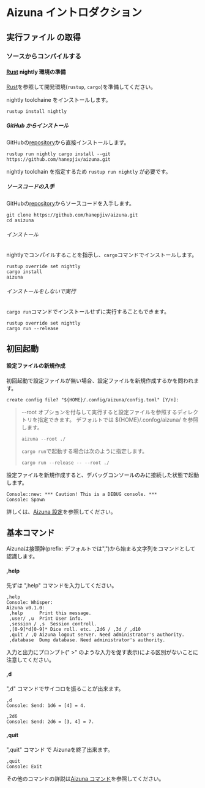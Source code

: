 # Aizuna イントロダクション

## 実行ファイル の取得

### ソースからコンパイルする

#### [Rust][Rust] nightly 環境の準備
[Rust][Rust]を参照して開発環境(`rustup`, `cargo`)を準備してください。

nightly toolchaine をインストールします。

```shell
rustup install nightly
```

##### GitHub からインストール
GitHubの[repository][repository]から直接インストールします。

```shell
rustup run nightly cargo install --git https://github.com/hanepjiv/aizuna.git
```

nightly toolchain を指定するため `rustup run nightly` が必要です。

##### ソースコードの入手
GitHubの[repository][repository]からソースコードを入手します。

```shell
git clone https://github.com/hanepjiv/aizuna.git
cd asizuna
```

###### インストール
nightlyでコンパイルすることを指示し、`cargo`コマンドでインストールします。

```shell
rustup override set nightly
cargo install
aizuna
```

###### インストールをしないで実行
`cargo run`コマンドでインストールせずに実行することもできます。

```shell
rustup override set nightly
cargo run --release
```

## 初回起動

#### 設定ファイルの新規作成
初回起動で設定ファイルが無い場合、設定ファイルを新規作成するかを問われます。

```
create config file? "${HOME}/.config/aizuna/config.toml" [Y/n]:
```

> --root オプションを付与して実行すると設定ファイルを参照するディレクトリを指定できます。
> デフォルトでは ${HOME}/.confog/aizuna/ を参照します。
> ```shell
> aizuna --root ./
> ```
>
> `cargo run`で起動する場合は次のように指定します。
> ```shell
> cargo run --release -- --root ./
> ```

設定ファイルを新規作成すると、デバッグコンソールのみに接続した状態で起動します。

```
Console::new: *** Caution! This is a DEBUG console. ***
Console: Spawn
```

詳しくは、[Aizuna 設定][Aizuna 設定]を参照してください。

## 基本コマンド
Aizunaは接頭辞(prefix: デフォルトでは",")から始まる文字列をコマンドとして認識します。

#### ,help
先ずは ",help" コマンドを入力してください。

```
,help
Console: Whisper:
Aizuna v0.1.0:
 ,help      Print this message.
 ,user/ ,u  Print User info.
 ,session / ,s  Session controll.
 ,[0-9]*d[0-9]* Dice roll. etc. ,2d6 / ,3d / ,d10
 ,quit / ,Q Aizuna logout server. Need administrator's authority.
 ,database  Dump database. Need administrator's authority.
```

入力と出力にプロンプト(" >" のような入力を促す表示)による区別がないことに注意してください。

#### ,d
",d" コマンドでサイコロを振ることが出来ます。


```
,d
Console: Send: 1d6 = [4] = 4.
```

```
,2d6
Console: Send: 2d6 = [3, 4] = 7.
```

#### ,quit
",quit" コマンド で Aizunaを終了出来ます。

```
,quit
Console: Exit
```

その他のコマンドの詳説は[Aizuna コマンド][Aizuna コマンド]を参照してください。

[repository]:https://github.com/hanepjiv/aizuna.git
[Rust]:https://www.rust-lang.org
[Aizuna 用語]:./aizuna_term.html
[Aizuna セッション]:./aizuna_term.html#セッション
[Aizuna ユーザ]:./aizuna_term.html#ユーザ
[Aizuna 設定]:./aizuna_config.html
[Aizuna 設定 - コネクタ]:./aizuna_config.html#コネクタ
[Aizuna コマンド]:./aizuna_command.html
